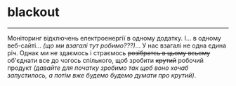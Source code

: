 # blackout

---
Моніторинг відключень електроенергії в одному додатку. І... в одному веб-сайті... *(що ми взагалі тут робимо???)*... У нас взагалі не одна єдина річ. Однак ми не здаємось і страємось ~~розібратсь в цьому всьому~~ об'єднати все до чогось спільного, щоб зробити ~~крутий~~ робочий продукт *(давайте для початку зробимо так щоб воно хочаб запустилось, а потім вже будемо будемо думати про крутий)*.